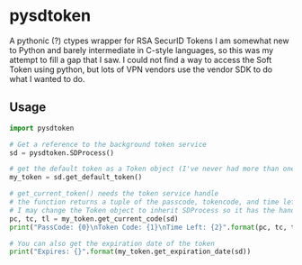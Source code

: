 # pysdtoken
A pythonic (?) ctypes wrapper for RSA SecurID Tokens
I am somewhat new to Python and barely intermediate in C-style languages, so this was my attempt to fill a gap that I saw. I could not find a way to access the Soft Token using python, but lots of VPN vendors use the vendor SDK to do what I wanted to do.

## Usage
```python
import pysdtoken

# Get a reference to the background token service
sd = pysdtoken.SDProcess()

# get the default token as a Token object (I've never had more than one to test with)
my_token = sd.get_default_token()

# get_current_token() needs the token service handle
# the function returns a tuple of the passcode, tokencode, and time left
# I may change the Token object to inherit SDProcess so it has the handle
pc, tc, tl = my_token.get_current_code(sd)
print("PassCode: {0}\nToken Code: {1}\nTime Left: {2}".format(pc, tc, tl))

# You can also get the expiration date of the token
print("Expires: {}".format(my_token.get_expiration_date(sd))
```
